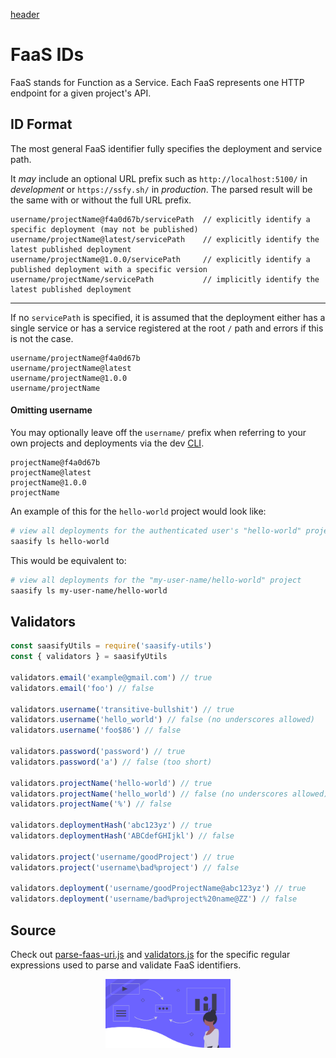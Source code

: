 [header](_header.md ':include')

# FaaS IDs

FaaS stands for Function as a Service. Each FaaS represents one HTTP endpoint for a given project's API.

## ID Format

The most general FaaS identifier fully specifies the deployment and service path.

It _may_ include an optional URL prefix such as `http://localhost:5100/` in _development_ or `https://ssfy.sh/` in _production_. The parsed result will be the same with or without the full URL prefix.

```
username/projectName@f4a0d67b/servicePath  // explicitly identify a specific deployment (may not be published)
username/projectName@latest/servicePath    // explicitly identify the latest published deployment
username/projectName@1.0.0/servicePath     // explicitly identify a published deployment with a specific version
username/projectName/servicePath           // implicitly identify the latest published deployment
```

---

If no `servicePath` is specified, it is assumed that the deployment either has a single service or has a service registered at the root `/` path and errors if this is not the case.

```
username/projectName@f4a0d67b
username/projectName@latest
username/projectName@1.0.0
username/projectName
```

#### Omitting username

You may optionally leave off the `username/` prefix when referring to your own projects and deployments via the dev [CLI](https://github.com/saasify-sh/saasify/tree/master/packages/saasify-cli).

```
projectName@f4a0d67b
projectName@latest
projectName@1.0.0
projectName
```

An example of this for the `hello-world` project would look like:

```sh
# view all deployments for the authenticated user's "hello-world" project
saasify ls hello-world
```

This would be equivalent to:

```sh
# view all deployments for the "my-user-name/hello-world" project
saasify ls my-user-name/hello-world
```

## Validators

```js
const saasifyUtils = require('saasify-utils')
const { validators } = saasifyUtils

validators.email('example@gmail.com') // true
validators.email('foo') // false

validators.username('transitive-bullshit') // true
validators.username('hello_world') // false (no underscores allowed)
validators.username('foo$86') // false

validators.password('password') // true
validators.password('a') // false (too short)

validators.projectName('hello-world') // true
validators.projectName('hello_world') // false (no underscores allowed)
validators.projectName('%') // false

validators.deploymentHash('abc123yz') // true
validators.deploymentHash('ABCdefGHIjkl') // false

validators.project('username/goodProject') // true
validators.project('username\bad%project') // false

validators.deployment('username/goodProjectName@abc123yz') // true
validators.deployment('username/bad%project%20name@ZZ') // false
```

## Source

Check out [parse-faas-uri.js](https://github.com/saasify-sh/saasify/blob/master/packages/saasify-faas-utils/lib/parse-faas-uri.js) and [validators.js](https://github.com/saasify-sh/saasify/blob/master/packages/saasify-faas-utils/lib/validators.js) for the specific regular expressions used to parse and validate FaaS identifiers.

<p align="center">
  <img src="./_media/undraw/functions.svg" alt="Functions" width="200" />
</p>
